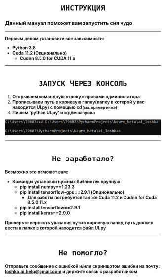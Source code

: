 # <center>`ИНСТРУКЦИЯ`</center>

### **Данный мануал поможет вам запустить сия чудо**

***

**Первым делом установите все зависимости:**

* **Python 3.8**
* **Cuda 11.2 (Опционально)**
  * **Cudnn 8.5.0 for CUDA 11.x**

***

# <center>`ЗАПУСК ЧЕРЕЗ КОНСОЛЬ`</center>

1. **Открываем командную строку с правами администатора**
2. **Прописываем путь в корневую папку(папку в которой у вас находится UI.py) с помощью cd <small>(см. пример ниже)</small>**
3. **Пишем 'python UI.py' и ждём запуска**

![image](DATA/icon/instruction_picture/example.png)


***

# <center>`Не заработало?`</center>

**Возможно это поможет вам:**

* **Команды установки нужных библиотек вручную**
  * **pip install numpy==1.23.3**
  * **pip install tensorflow-gpu==2.9.1 (Опционально)**
    * **Для работы потребуется так же Cuda 11.2 и Cudnn for Cuda 8.5.0 11.x** 
  * **pip install tensorflow==2.9.1**
  * **pip install keras==2.9.0**

**Проверьте верность указания пути в корневую папку, путь должен вести к папке в которой находится файл UI.py**

***

# <center>`Не помогло?`</center>

**Отправьте сообщение с ошибкой и/или скриншотом ошибки на почту: loshka.ai.help@gmail.com 
и держите связь с разработчиком**